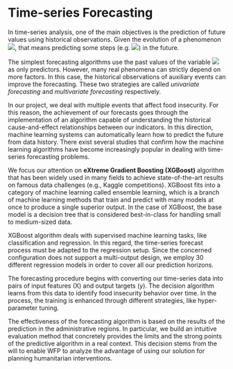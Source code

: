 # Time-series Forecasting

In time-series analysis, one of the main objectives is the prediction of future values using historical observations. Given the evolution of a phenomenon <img src="https://render.githubusercontent.com/render/math?math=\hat{X} = \{x_1, x_2, ..., x_t\}">, that means predicting some steps (e.g. <img src="https://render.githubusercontent.com/render/math?math=x_{t %2B 1}, x_{t %2B 2}, ..., x_{t %2B H}">) in the future. 

The simplest forecasting algorithms use the past values of the variable <img src="https://render.githubusercontent.com/render/math?math= X"> as only predictors. However, many real phenomena can strictly depend on more factors. In this case, the historical observations of auxiliary events can improve the forecasting. These two strategies are called *univariate forecasting* and *multivariate forecasting* respectively. 

In our project, we deal with multiple events that affect food insecurity. For this reason, the achievement of our forecasts goes through the implementation of an algorithm capable of understanding the historical cause-and-effect relationships between our indicators. In this direction, machine learning systems can automatically learn how to predict the future from data history. There exist several studies that confirm how the machine learning algorithms have become increasingly popular in dealing with time-series forecasting problems. 

We focus our attention on **eXtreme Gradient Boosting (XGBoost)** algorithm that has been widely used in many fields to achieve state-of-the-art results on famous data challenges (e.g., Kaggle competitions). XGBoost fits into a category of machine learning called ensemble learning, which is a branch of machine learning methods that train and predict with many models at once to produce a single superior output. In the case of XGBoost, the base model is a decision tree that is considered best-in-class for handling small to medium-sized data. 

XGBoost algorithm deals with supervised machine learning tasks, like classification and regression. In this regard, the time-series forecast process must be adapted to the regression setup. Since the concerned configuration does not support a multi-output design, we employ 30 different regression models in order to cover all our prediction horizons.

The forecasting procedure begins with converting our time-series data into pairs of input features (X) and output targets (y). The decision algorithm learns from this data to identify food insecurity behavior over time. In the process, the training is enhanced through different strategies, like hyper-parameter tuning. 

The effectiveness of the forecasting algorithm is based on the results of the prediction in the administrative regions. In particular, we build an intuitive evaluation method that concretely provides the limits and the strong points of the predictive algorithm in a real context. This decision stems from the will to enable WFP to analyze the advantage of using our solution for planning humanitarian interventions.